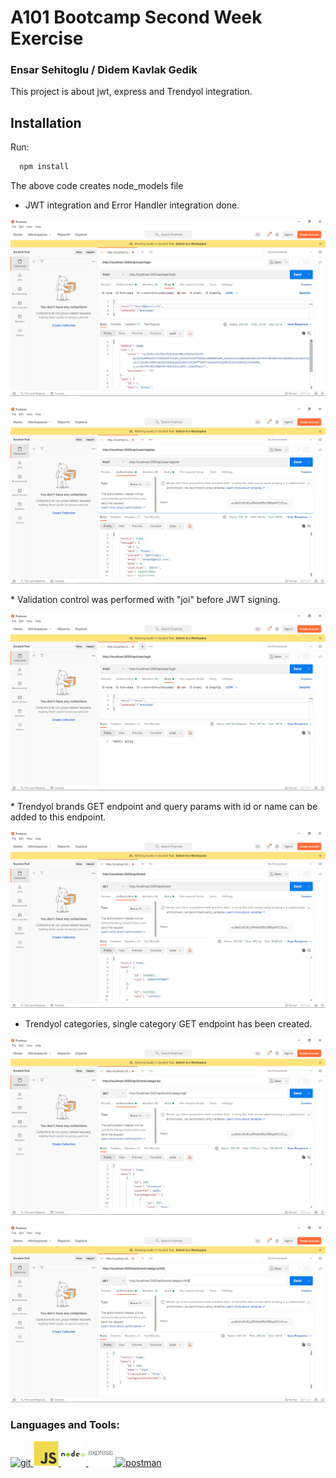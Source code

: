 

# A101 Bootcamp Second Week Exercise
### Ensar Sehitoglu / Didem Kavlak Gedik

This project is about jwt, express and Trendyol integration.


## Installation

Run:

```bash
  npm install
```

The above code creates node_models file

* JWT integration and Error Handler integration done.
<p align="center">
  <img src="https://github.com/A101-Node-js-TypeScript-Bootcamp/a101-bootcamp-odev2-esehitoglu-didemkavlak/blob/main/figures/1.png" alt="animated" />
</p>
<p align="center">
  <img src="https://github.com/A101-Node-js-TypeScript-Bootcamp/a101-bootcamp-odev2-esehitoglu-didemkavlak/blob/main/figures/2.png" alt="animated" />
</p>
* Validation control was performed with "joi" before JWT signing.
<p align="center">
  <img src="https://github.com/A101-Node-js-TypeScript-Bootcamp/a101-bootcamp-odev2-esehitoglu-didemkavlak/blob/main/figures/6.png" alt="animated" />
</p>
* Trendyol brands GET endpoint and query params with id or name can be added to this endpoint.
<p align="center">
  <img src="https://github.com/A101-Node-js-TypeScript-Bootcamp/a101-bootcamp-odev2-esehitoglu-didemkavlak/blob/main/figures/3.png" alt="animated" />
</p>

* Trendyol categories, single category GET endpoint has been created.
<p align="center">
  <img src="https://github.com/A101-Node-js-TypeScript-Bootcamp/a101-bootcamp-odev2-esehitoglu-didemkavlak/blob/main/figures/4.png" alt="animated" />
</p>
<p align="center">
  <img src="https://github.com/A101-Node-js-TypeScript-Bootcamp/a101-bootcamp-odev2-esehitoglu-didemkavlak/blob/main/figures/5.png" alt="animated" />
</p>

<h3 align="left">Languages and Tools:</h3>
<p align="left">
 <a href="https://git-scm.com/" target="_blank" rel="noreferrer"> <img src="https://www.vectorlogo.zone/logos/git-scm/git-scm-icon.svg" alt="git" width="40" height="40"/> </a>
 <a href="https://developer.mozilla.org/en-US/docs/Web/JavaScript" target="_blank" rel="noreferrer"> <img src="https://raw.githubusercontent.com/devicons/devicon/master/icons/javascript/javascript-original.svg" alt="javascript" width="40" height="40"/> </a>
<a href="https://nodejs.org" target="_blank" rel="noreferrer"> <img src="https://raw.githubusercontent.com/devicons/devicon/master/icons/nodejs/nodejs-original-wordmark.svg" alt="nodejs" width="40" height="40"/> </a>
<a href="https://expressjs.com" target="_blank" rel="noreferrer"> <img src="https://raw.githubusercontent.com/devicons/devicon/master/icons/express/express-original-wordmark.svg" alt="express" width="40" height="40"/> </a> <a href="https://postman.com" target="_blank" rel="noreferrer"> <img src="https://www.vectorlogo.zone/logos/getpostman/getpostman-icon.svg" alt="postman" width="40" height="40"/> </a> </p>




